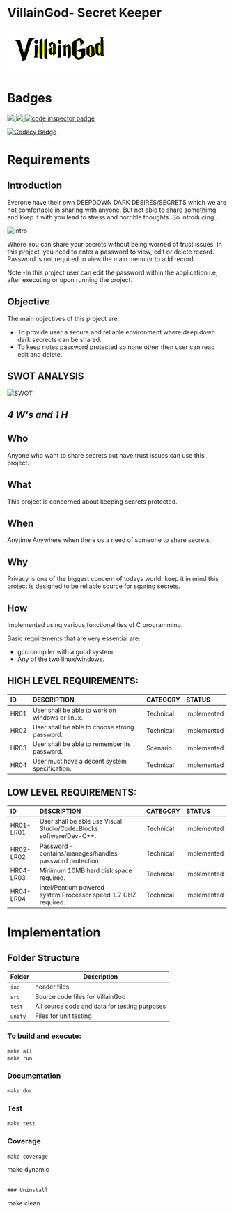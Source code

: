 # VillainGod- Secret Keeper

![villain](https://github.com/varun2awesome/stepin-VillainGod/blob/c94a0911abd889f5f794523f7848d7ed3d2b51f5/6_ImagesAndVideos/VillainGod.gif)

# Badges

<a href="https://frontend.code-inspector.com/public/user/github/varun2awesome">
   
   <img src="https://www.code-inspector.com/project/27419/score/svg" />
   <img src="https://www.code-inspector.com/project/27419/status/svg" />
   
   <img src="https://code-inspector.com/public/badge/user/github/varun2awesome?style=dark" alt="code inspector badge" />
</a>


[![Codacy Badge](https://app.codacy.com/project/badge/Grade/3fd87b9fb5a04659a04da4d81316a3aa)](https://www.codacy.com/gh/varun2awesome/stepin-VillainGod/dashboard?utm_source=github.com&amp;utm_medium=referral&amp;utm_content=varun2awesome/stepin-VillainGod&amp;utm_campaign=Badge_Grade)

# Requirements 

## Introduction 
Everone have their own DEEPDOWN DARK DESIRES/SECRETS which we are not comfortable in sharing with anyone. But not able to share somethimg and kkep it with you lead to stress and horrible thoughts. So introducing...

![intro](https://github.com/varun2awesome/stepin-VillainGod/blob/3b22fa8ce6413e79ff26e358bffff7dd75fe480f/1_Requirements/intro.gif)

Where You can share your secrets without being worried of trust issues.
In this project, you need to enter a password to view, edit or delete record. Password is not required to view the main menu or to add record. 

Note:-In this project user can edit the password within the application i.e, after executing or upon running the project.

## Objective 
The main objectives of this project are: 
* To provide user a secure and reliable environment where deep down dark secrects can be shared.
* To keep notes password protected so none other then user can read edit and delete.

## SWOT ANALYSIS
![SWOT](https://github.com/varun2awesome/stepin-VillainGod/blob/0339d6b9ab44112187bcc5485464b096cbbcd7fc/6_ImagesAndVideos/SWOT.gif)


## ***4 W's and 1 H***
## Who
Anyone who want to share secrets but have trust issues can use this project.
## What
This project is concerned about keeping secrets protected.
## When 
Anytime Anywhere when there us a need of someone to share secrets.
## Why
Privacy is one of the biggest concern of todays world. keep it in mind this project is designed to be reliable source for sgaring secrets.
## How
Implemented using various functionalities of C programming.

Basic requirements that are very essential are:
* gcc compiler with a good system.
* Any of the two linux/windows.

## HIGH LEVEL REQUIREMENTS:

|ID|DESCRIPTION|CATEGORY|STATUS|
|:-----|:--------------------------------|:----------------|:----------|
|HR01|User shall be able to work on windows or linux.|Technical|Implemented|
|HR02|User shall be able to choose strong password.|Technical|Implemented|
|HR03|User shall be able to remember its password.|Scenario|Implemented|
|HR04|User must have a decent system specification.|Technical|Implemented|

## LOW LEVEL REQUIREMENTS:

|ID|DESCRIPTION|CATEGORY|STATUS|
|:-----|:--------------------------------|:----------------|:----------|
|HR01-LR01|User shall be able use Visual Studio/Code::Blocks software/Dev-C++.|Technical|Implemented|
|HR02-LR02|Password – contains/manages/handles password protection|Technical|Implemented|
|HR04-LR03|Minimum 10MB hard disk space required.|Technical|Implemented|
|HR04-LR04|Intel/Pentium powered system.Processor speed 1.7 GHZ required.|Technical|Implemented|

# Implementation

## Folder Structure
Folder        | Description
--------------| ----------------------------------------------
`inc`         |  header files
`src`         | Source code files for VillainGod
`test`        | All source code and data for testing purposes
`unity`       | Files for unit testing


### To build and execute:
```
make all
make run
```





### Documentation

```
make doc
```

### Test

```
make test
```

### Coverage

```
make coverage
```

make dynamic
```

### Uninstall
```
make clean
```
